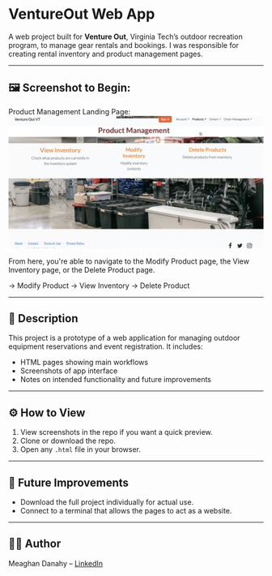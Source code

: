 # VentureOut Web App

A web project built for **Venture Out**, Virginia Tech’s outdoor recreation program, to manage gear rentals and bookings.
I was responsible for creating rental inventory and product management pages.

---

## 🖼️ Screenshot to Begin:

Product Management Landing Page:  
![Product Management Homepage](Project_ProductMgmt_Homepage.png)

From here, you're able to navigate to the Modify Product page, the View Inventory page, or the Delete Product page.

→ Modify Product
→ View Inventory
→ Delete Product

---

## 📝 Description

This project is a prototype of a web application for managing outdoor equipment reservations and event registration. It includes:

- HTML pages showing main workflows
- Screenshots of app interface
- Notes on intended functionality and future improvements

---

## ⚙️ How to View

1. View screenshots in the repo if you want a quick preview.
2. Clone or download the repo.  
3. Open any `.html` file in your browser. 

---

## 🔮 Future Improvements

- Download the full project individually for actual use.
- Connect to a terminal that allows the pages to act as a website.

---

## 👩‍💻 Author

Meaghan Danahy – [LinkedIn](https://www.linkedin.com/in/meaghandanahy/)

